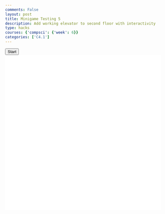 ```yaml
---
comments: False
layout: post
title: Minigame Testing 5
description: Add working elevator to second floor with interactivity
type: hacks
courses: {'compsci': {'week': 6}}
categories: ['C4.1']
---
```


<style>
    .container{
        display:block;
        background-color:white;
    }
    
</style>
<button id="startButton">Start</button>
<canvas id="display" class="container" height="500px" width="500px"></canvas>
<audio id="audio" src="/Group/audio/rainonwindow.mp3" preload="auto" loop="true"></audio>

<script type="module">
//import needed modules
import Character from "/Group/myScripts/GameScripts/MinigameCharacterMovement.js";
import Object from "/Group/myScripts/GameScripts/CreateObject.js";
import {Display, subDisplay} from "/Group/myScripts/GameScripts/Displays.js";

//define if the character is alive or not 
var isCharacterAlive = true;
var showCharacter = true;
//track whether death animation has happened
var deathAnimationTriggered = false;

//define canvas
var canvas = document.getElementById("display");
var hiddenCanvas = document.createElement("canvas");
hiddenCanvas.setAttribute("width","500px");
hiddenCanvas.setAttribute("height","500px");
hiddenCanvas.setAttribute("willReadFrequently",true);

//bind inputs to a controller
var myCharacter = new Character();
document.addEventListener("keydown",myCharacter.handleKeydown.bind(myCharacter));
document.addEventListener("keyup",myCharacter.handleKeyup.bind(myCharacter));

//vertical position and speed variables
var characterY = 0; // Initial vertical position of the character
var characterYSpeed = 0; // Vertical speed of the character

//create objects
    //main character
    var characterSpriteSheet = new Image();
    characterSpriteSheet.src = "/Group/images/Game/walking-sprite.png";
    var myCharacterObject = new Object("character", characterSpriteSheet,[44,54],[100,133],[0,500],5,1);
    if (isCharacterAlive === false){
        //draw player
    }
        //main character death
        var deathSpriteSheet = new Image();
        deathSpriteSheet.src = "/Group/images/Game/deathsprite.png";
        var deathObject = new Object("death", deathSpriteSheet, [24,54],[54,133],[0,1500],23,1);
        var showdeathObject = false;

        //character death fade 
        var fadeSpriteSheet = new Image();
        fadeSpriteSheet.src = "/Group/images/Game/deathscreenfade-sprite.png";
        var fadeObject = new Object("fade",fadeSpriteSheet,[100,100],[1078,500],[0,500],50,1);

    //potato monster
    var monsterSpriteSheet = new Image();
    monsterSpriteSheet.src = "/Group/images/Game/potatowalking-sprite.png";
    var monsterObject = new Object("potato", monsterSpriteSheet,[315, 320],[105, 106.666667],[100,250],4,1);
    monsterObject.UpdateFrame();

    //backgrounds
        //windows
        var windowSpriteSheet = new Image();
        windowSpriteSheet.src = "/Group/images/Game/window-rain-sprite.png";
        var windowObject1 = new Object("window", windowSpriteSheet,[100,100],[164,180],[30,174],22,1);
        var windowObject2 = new Object("window", windowSpriteSheet,[100,100],[164,180],[210,174],22,1);
        var windowObject3 = new Object("window", windowSpriteSheet,[100,100],[164,180],[385,174],22,1);
        var windowObject4 = new Object("window", windowSpriteSheet,[100,100],[164,180],[566,174],22,1);
        var windowObject5 = new Object("window", windowSpriteSheet,[100,100],[164,180],[747,174],22,1);
        
        //offset window starting frames 
        windowObject1.UpdateFrame(1);
        windowObject2.UpdateFrame(4);
        windowObject3.UpdateFrame(7);
        windowObject4.UpdateFrame(3);
        windowObject5.UpdateFrame(6);

        //office background
        var backgroundImage = new Image();
        backgroundImage.src = "/Group/images/Game/officeroom4.png";
        var backgroundObject = new Object("background",backgroundImage,[394,175],[1078,500],[0,500],1,1,[0,0]);

        //elevator 
        var elevatorSpriteSheet = new Image();
        elevatorSpriteSheet.src = "/Group/images/Game/elevator-sprite.png"
        var elevatorObject = new Object("elevator",elevatorSpriteSheet,[58,64],[130,180],[948,203],11,1);

    //eKey
        var EkeyImage = new Image ();
        EkeyImage.src = "/Group/images/Game/EKeySprite.png"
        var Ekey= new Object ("Ekey" ,EkeyImage, [400,354],[80,100],[230,300],2,1);
        var showEKeySprite = false;

        // Add the "E" key press event listener to handle the interaction with elevatorObject
        window.addEventListener('keydown', function (e) {
    if (e.keyCode === 69) {
        // Check for overlap with elevatorObject
        if (checkForOverlap(myCharacterObject, elevatorObject)) {
            if ((currentFrame % Math.round(fps/4)) == 0){
              //run elevator frame
                 elevatorObject.UpdateFrame();
                 }
         //hide Ekey sprite
        showEKeySprite = false;
        } else {
            // Make the E key related to elevatorObject disappear if no overlap            
            showEKeySprite = false;
        }
    }
});
// Function to draw the "Hold the EKey" message on the canvas
function drawHoldEKeyMessage() {
    // Adjust the text positioning and style as needed
    var ctx = canvas.getContext("2d");
    ctx.fillStyle = "white";
    ctx.font = "20px Arial";
    ctx.fillText("Hold the EKey", 365, 39); // Adjust position for your canvas
}

// Modify the event listener to start checking for overlap on page load
window.addEventListener('load', function () {
    checkForElevatorOverlap(); // Start checking for overlap
});

// Add the functionality to continuously check for overlap and show the message
function checkForElevatorOverlap() {
    if (checkForOverlap(myCharacterObject, elevatorObject)) {
        // Draw the "Hold the EKey" message if there is an overlap
        drawHoldEKeyMessage();
    }
    requestAnimationFrame(checkForElevatorOverlap);
}

// Function to initiate the elevator animation
function startElevatorAnimation() {
    const totalFrames = 11; // Adjust based on the total frames of your elevator animation

    let frameCount = 0;
    const elevatorAnimationInterval = setInterval(function () {
        if (frameCount < totalFrames) {
            elevatorObject.UpdateFrame(); // Update elevator frame
            display.draw(1); // Draw the updated frame on the canvas
            frameCount++;
        } else {
            clearInterval(elevatorAnimationInterval); // Stop the animation loop when done
        }
    }, 1000 / fps); // Adjust the timing based on your frame rate (fps)
}


    //text

var display = new subDisplay(canvas,[windowObject1,windowObject2,windowObject3,windowObject4,windowObject5,backgroundObject,elevatorObject,myCharacterObject,monsterObject,fadeObject,deathObject]);

var fps = 22;
var active = true;
var animId;
var currentFrame = 0;
var sec = 0;
//overlap functions 
function checkForOverlap(object1, object2) {
    var pos1 = object1.ReturnPosition().slice();
    var scale1 = object1.ReturnScale().slice();
    var xRange1 = [pos1[0], pos1[0] + scale1[0]];
    var yRange1 = [pos1[1], pos1[1] + scale1[1]];

    var pos2 = object2.ReturnPosition().slice();
    var scale2 = object2.ReturnScale().slice();
    var xRange2 = [pos2[0], pos2[0] + scale2[0]];
    var yRange2 = [pos2[1], pos2[1] + scale2[1]];

    if (
        xRange1[0] >= xRange2[0] &&
        xRange1[0] <= xRange2[1] &&
        yRange1[0] >= yRange2[0] &&
        yRange1[0] <= yRange2[1]
    ) {
        return true;
    }

    if (
        xRange1[0] >= xRange2[0] &&
        xRange1[0] <= xRange2[1] &&
        yRange1[1] >= yRange2[0] &&
        yRange1[1] <= yRange2[1]
    ) {
        return true;
    }

    if (
        xRange1[1] >= xRange2[0] &&
        xRange1[1] <= xRange2[1] &&
        yRange1[0] >= yRange2[0] &&
        yRange1[0] <= yRange2[1]
    ) {
        return true;
    }

    if (
        xRange1[1] >= xRange2[0] &&
        xRange1[1] <= xRange2[1] &&
        yRange1[1] >= yRange2[0] &&
        yRange1[1] <= yRange2[1]
    ) {
        return true;
    }

    return false;
}

var animationFrame = 0;
function deathAnimation(){
    animationFrame = (animationFrame+1);
// Drawing the death sprite
        if (animationFrame % Math.round(2) == 0){
        deathObject.UpdateFrame()
        }
    //draw the death fade
        fadeObject.UpdateFrame()

 var characterPosition = myCharacterObject.ReturnPosition();
        deathObject.OverridePosition([characterPosition[0] + 23, characterPosition[1]]); // Adjust the position
        

    display.draw(1);

     setTimeout(function() {
    if(animationFrame < 45){animId = requestAnimationFrame(deathAnimation)}else;}, 1000 / fps);
}

function frame(){ //when a frame is updated
    currentFrame = (currentFrame+1)%fps;
    if (currentFrame == 0){sec+=1}

    //run window animations
    windowObject1.UpdateFrame();
    windowObject2.UpdateFrame();
    windowObject3.UpdateFrame();    
    windowObject4.UpdateFrame();    
    windowObject5.UpdateFrame();


    //run monster walking animation
    monsterObject.UpdateFrame();

    var pos = myCharacter.onFrame(fps); //update frame, and get position
    pos = [pos.x,500-pos.y]; //fix position
    // Add a conditional check to limit the character's y-coordinate
    if (pos[1] < 240) {
        pos[1] = 240;
    }
     if (pos[1] > 500) {
        pos[1] = 500;
    }
    if (pos[0] < -32) {
        pos[0] = -32;
    }

    // Calculate the distance between the character and the monster
    var characterX = pos[0];
    var characterY = pos[1];
    var monsterX = monsterObject.position[0];
    var monsterY = monsterObject.position[1];
    var deltaX = characterX - monsterX;
    var deltaY = characterY - monsterY;
    var distance = Math.sqrt(deltaX * deltaX + deltaY * deltaY);

    // Define a speed at which the monster follows the character
    var monsterSpeed = 2;

    if (distance > monsterSpeed) {
        var angle = Math.atan2(deltaY, deltaX);
        var newX = monsterX + monsterSpeed * Math.cos(angle);
        var newY = monsterY + monsterSpeed * Math.sin(angle);
        monsterObject.OverridePosition([newX, newY]);
    }

    // Check for overlap between the character and the monster
    if (checkForOverlap(myCharacterObject, monsterObject)||checkForOverlap(monsterObject, myCharacterObject)) {
        isCharacterAlive = false;
        showCharacter = false;
        active = false;
        animationFrame = 0;
        display.objects = [windowObject1,windowObject2,windowObject3,windowObject4,windowObject5,backgroundObject,elevatorObject,monsterObject,fadeObject,deathObject]
        deathAnimation();
    }
    // check for overlap between character and elevator 
    if (checkForOverlap(myCharacterObject, elevatorObject)) {
    console.log("Now press the E key");
    showEKeySprite = true;
    }

    //console.log(pos)

    //draw frame
    var ctx = canvas.getContext("2d");
    ctx.clearRect(0,0,500,500); 

    //console.log(pos)
    if(pos[0]>=-64 && pos[0]<1008){
    myCharacterObject.OverridePosition(pos); //update character position
    if(myCharacter.movingX == true){ //if charavter is moving then animate
        if (currentFrame % Math.round(fps/12)==0){
        myCharacterObject.UpdateFrame()
        }
    }
    if(pos[0]>=-68 && pos[0]<828){
    display.OverrideScroll([-pos[0] +canvas.width/2,0]); 
    }
    }
    else{
        if(pos[0]<-64){
            myCharacter.position = {x:-64,y:myCharacter.position.y}
        }
        else{
            myCharacter.position = {x:1008,y:myCharacter.position.y}
        }
    }


    //console.log("fired")

    display.draw(1); //type 1 = with camera offset, type 2 = without camera offset

    canvas.getContext("2d").drawImage(hiddenCanvas,0,0); //draw shadows overtop

    // Drawing the EKey sprite
    if (showEKeySprite) {
        if (currentFrame % Math.round(fps/2)==0){
        Ekey.UpdateFrame()
        }

        Ekey.draw(canvas.getContext("2d"),[0,0]); // Draw the EKey sprite with camera offset
    }

    //run function again
    setTimeout(function() {if(active==true){animId = requestAnimationFrame(frame)};}, 1000 / fps);
}

//canvas.addEventListener("mousemove", function(e){
//    var scale = lightObject.ReturnScale();
//    lightObject.OverridePosition([e.offsetX-scale[0]/2,e.offsetY+scale[1]/2])
//});

 let isCanvasCodeInitialized = false;
// Add a click event listener to the button
startButton.addEventListener("click", function () {
    if (!isCanvasCodeInitialized) { // Run the canvas code only when the button is clicked
        // Reset the variables
        isCharacterAlive = true;
        showCharacter = true;
        audio.play();
        frame();
        isCanvasCodeInitialized = true;
    }
});
</script>
